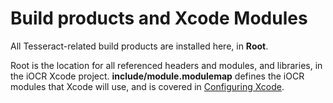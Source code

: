 # Build products and Xcode Modules

All Tesseract-related build products are installed here, in **Root**.  

Root is the location for all referenced headers and modules, and libraries, in the iOCR Xcode project.  **include/module.modulemap** defines the iOCR modules that Xcode will use, and is covered in [Configuring Xcode](../iOCR/README.md).
